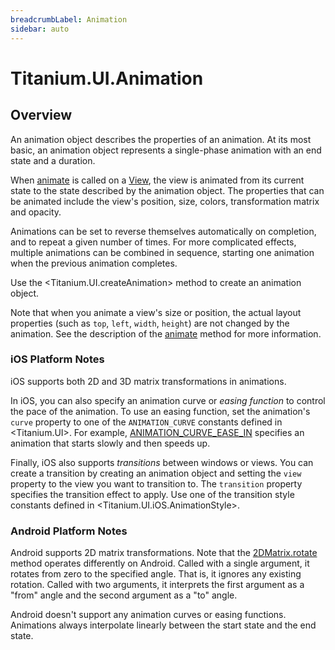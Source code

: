 ```yaml
---
breadcrumbLabel: Animation
sidebar: auto
---
```


# Titanium.UI.Animation

<ProxySummary/>

## Overview

An animation object describes the properties of an animation. At its most basic, an animation
object represents a single-phase animation with an end state and a duration.

When [animate](Titanium.UI.View.animate) is called on a [View](Titanium.UI.View), the view is
animated from its current state to the state described by the animation object. The properties
that can be animated include the view's position, size, colors, transformation matrix and opacity.

Animations can be set to reverse themselves automatically on completion, and to repeat a given
number of times. For more complicated effects, multiple animations can be combined in sequence,
starting one animation when the previous animation completes.

Use the <Titanium.UI.createAnimation> method to create an animation object.

Note that when you animate a view's size or position, the actual layout properties (such as
`top`, `left`, `width`, `height`) are not changed by the animation. See the description of the
[animate](Titanium.UI.View.animate) method for more information.

### iOS Platform Notes

iOS supports both 2D and 3D matrix transformations in animations.

In iOS, you can also specify an animation curve or *easing function* to control the pace of the
animation. To use an easing function, set the animation's `curve` property to one of the
`ANIMATION_CURVE` constants defined in <Titanium.UI>. For example,
[ANIMATION_CURVE_EASE_IN](Titanium.UI.ANIMATION_CURVE_EASE_IN) specifies an animation that
starts slowly and then speeds up.

Finally, iOS also supports *transitions* between windows or views. You can create a transition
by creating an animation object and setting the `view` property to the view you want to
transition to. The `transition` property specifies the transition effect to apply. Use one of
the transition style constants defined in <Titanium.UI.iOS.AnimationStyle>.

### Android Platform Notes

Android supports 2D matrix transformations. Note that the
[2DMatrix.rotate](Titanium.UI.2DMatrix.rotate) method operates differently on Android. Called
with a single argument, it rotates from zero to the specified angle. That is, it ignores any
existing rotation. Called with two arguments, it interprets the first argument as a "from"
angle and the second argument as a "to" angle.

Android doesn't support any animation curves or easing functions. Animations always interpolate
linearly between the start state and the end state.

<ApiDocs/>

